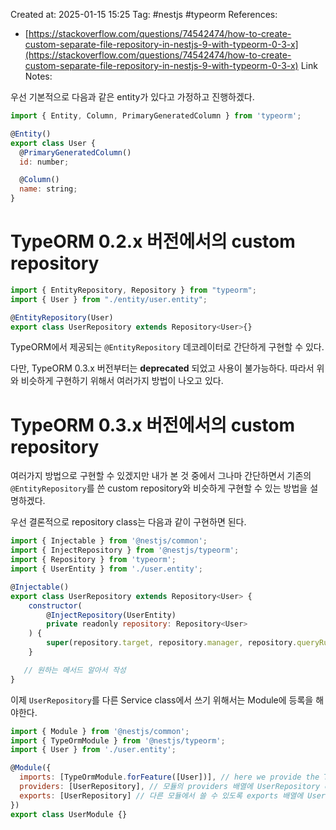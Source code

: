 Created at:  2025-01-15 15:25
Tag: #nestjs #typeorm 
References:
- [https://stackoverflow.com/questions/74542474/how-to-create-custom-separate-file-repository-in-nestjs-9-with-typeorm-0-3-x](https://stackoverflow.com/questions/74542474/how-to-create-custom-separate-file-repository-in-nestjs-9-with-typeorm-0-3-x)
Link Notes:

우선 기본적으로 다음과 같은 entity가 있다고 가정하고 진행하겠다.
```jsx
import { Entity, Column, PrimaryGeneratedColumn } from 'typeorm';

@Entity()
export class User {
  @PrimaryGeneratedColumn()
  id: number;

  @Column()
  name: string; 
}
```

# TypeORM 0.2.x 버전에서의 custom repository
```jsx
import { EntityRepository, Repository } from "typeorm";
import { User } from "./entity/user.entity";

@EntityRepository(User)
export class UserRepository extends Repository<User>{}
```
TypeORM에서 제공되는 `@EntityRepository` 데코레이터로 간단하게 구현할 수 있다.

다만, TypeORM 0.3.x 버전부터는 **deprecated** 되었고 사용이 불가능하다. 따라서 위와 비슷하게 구현하기 위해서 여러가지 방법이 나오고 있다.
# TypeORM 0.3.x 버전에서의 custom repository
여러가지 방법으로 구현할 수 있겠지만 내가 본 것 중에서 그나마 간단하면서 기존의 `@EntityRepository`를 쓴 custom repository와 비슷하게 구현할 수 있는 방법을 설명하겠다.

우선 결론적으로 repository class는 다음과 같이 구현하면 된다.
```jsx
import { Injectable } from '@nestjs/common';
import { InjectRepository } from '@nestjs/typeorm';
import { Repository } from 'typeorm';
import { UserEntity } from './user.entity';

@Injectable()
export class UserRepository extends Repository<User> {
    constructor(
        @InjectRepository(UserEntity)
        private readonly repository: Repository<User>
    ) {
        super(repository.target, repository.manager, repository.queryRunner);
    }

   // 원하는 메서드 알아서 작성
}
```

이제 `UserRepository`를 다른 Service class에서 쓰기 위해서는 Module에 등록을 해야한다.
```jsx
import { Module } from '@nestjs/common';
import { TypeOrmModule } from '@nestjs/typeorm';
import { User } from './user.entity';

@Module({
  imports: [TypeOrmModule.forFeature([User])], // here we provide the TypeOrm support as usual, specifically for our UserEntity in this case
  providers: [UserRepository], // 모듈의 providers 배열에 UserRepository class 등록 
  exports: [UserRepository] // 다른 모듈에서 쓸 수 있도록 exports 배열에 UserRepository class를 등록
})
export class UserModule {}
```